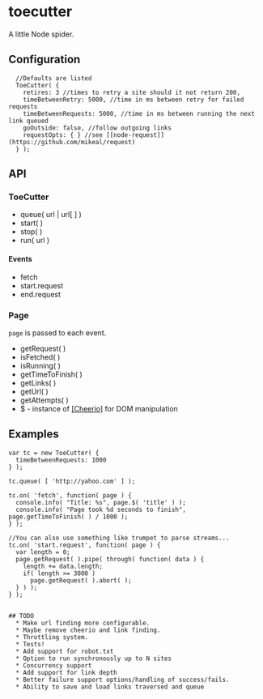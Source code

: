 toecutter
=========

A little Node spider.

## Configuration
```
  //Defaults are listed
  ToeCutter( {
    retires: 3 //times to retry a site should it not return 200,
    timeBetweenRetry: 5000, //time in ms between retry for failed requests
    timeBetweenRequests: 5000, //time in ms between running the next link queued
    goOutside: false, //follow outgoing links
    requestOpts: { } //see [[node-request]](https://github.com/mikeal/request)
  } );
```

## API
### ToeCutter
  * queue( url | url[ ] )
  * start( )
  * stop( )
  * run( url )
#### Events
  * fetch
  * start.request
  * end.request

### Page
```page``` is passed to each event.
  * getRequest( )
  * isFetched( )
  * isRunning( )
  * getTimeToFinish( )
  * getLinks( )
  * getUrl( )
  * getAttempts( )
  * $ - instance of [[Cheerio]](https://github.com/cheeriojs/cheerio) for DOM manipulation


## Examples
```
var tc = new ToeCutter( {
  timeBetweenRequests: 1000
} );

tc.queue( [ 'http://yahoo.com' ] );

tc.on( 'fetch', function( page ) {
  console.info( "Title: %s", page.$( 'title' ) );
  console.info( "Page took %d seconds to finish", page.getTimeToFinish( ) / 1000 );
} );

//You can also use something like trumpet to parse streams...
tc.on( 'start.request', function( page ) {
  var length = 0;
  page.getRequest( ).pipe( through( function( data ) {
    length += data.length;
    if( length >= 3000 )
      page.getRequest( ).abort( );
  } ) );
} );


## TODO
  * Make url finding more configurable.
  * Maybe remove cheerio and link finding.
  * Throttling system.
  * Tests!
  * Add support for robot.txt
  * Option to run synchronously up to N sites
  * Concurrency support
  * Add support for link depth
  * Better failure support options/handling of success/fails.
  * Ability to save and load links traversed and queue
